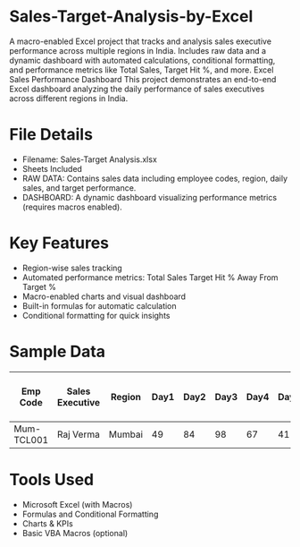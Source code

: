 # Sales-Target-Analysis-by-Excel
A macro-enabled Excel project that tracks and analysis sales executive performance across multiple regions in India. Includes raw data and a dynamic dashboard with automated calculations, conditional formatting, and performance metrics like Total Sales, Target Hit %, and more.
 Excel Sales Performance Dashboard
This project demonstrates an end-to-end Excel dashboard analyzing the daily performance of sales executives across different regions in India.

# File Details
- Filename: Sales-Target Analysis.xlsx
- Sheets Included
- RAW DATA: Contains sales data including employee codes, region, daily sales, and target performance.
- DASHBOARD: A dynamic dashboard visualizing performance metrics (requires macros enabled).

# Key Features
- Region-wise sales tracking
- Automated performance metrics:
   Total Sales
   Target Hit %
   Away From Target %
- Macro-enabled charts and visual dashboard
- Built-in formulas for automatic calculation
- Conditional formatting for quick insights

# Sample Data
| Emp Code   | Sales Executive  | Region  | Day1 | Day2 | Day3 | Day4 | Day5 | Total Sales | Target | Target Hit % | Away From Target % |
|------------|------------------|---------|------|------|------|------|------|--------------|--------|----------------|----------------------|
| Mum-TCL001 | Raj Verma        | Mumbai  | 49   | 84   | 98   | 67   | 41   | 339          | 500    | 0.678         | 0.322                |

# Tools Used
- Microsoft Excel (with Macros)
- Formulas and Conditional Formatting
- Charts & KPIs
- Basic VBA Macros (optional)

